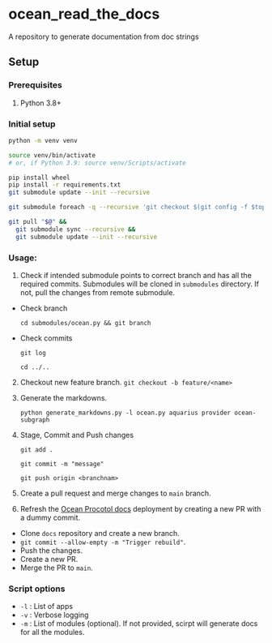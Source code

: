 # ocean_read_the_docs

A repository to generate documentation from doc strings

## Setup

### Prerequisites

1. Python 3.8+

### Initial setup

```bash
python -m venv venv

source venv/bin/activate
# or, if Python 3.9: source venv/Scripts/activate

pip install wheel
pip install -r requirements.txt
git submodule update --init --recursive

git submodule foreach -q --recursive 'git checkout $(git config -f $toplevel/.gitmodules submodule.$name.branch || echo main)'

git pull "$@" &&
  git submodule sync --recursive &&
  git submodule update --init --recursive
```

### Usage:

1. Check if intended submodule points to correct branch and has all the required commits. Submodules will be cloned in `submodules` directory. If not, pull the changes from remote submodule.

- Check branch

  `cd submodules/ocean.py && git branch`

- Check commits

  `git log`

  `cd ../..`

2. Checkout new feature branch.
   `git checkout -b feature/<name>`

3. Generate the markdowns.

   `python generate_markdowns.py -l ocean.py aquarius provider ocean-subgraph`

4. Stage, Commit and Push changes

   `git add .`

   `git commit -m "message"`

   `git push origin <branchnam>`

5. Create a pull request and merge changes to `main` branch.

6. Refresh the [Ocean Procotol docs](https://github.com/oceanprotocol/docs) deployment by creating a new PR with a dummy commit.

- Clone `docs` repository and create a new branch.
- `git commit --allow-empty -m "Trigger rebuild"`.
- Push the changes.
- Create a new PR.
- Merge the PR to `main`.

### Script options

- `-l` : List of apps
- `-v` : Verbose logging
- `-m` : List of modules (optional). If not provided, scirpt will generate docs for all the modules.
